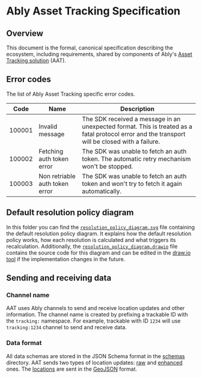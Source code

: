 # Ably Asset Tracking Specification

## Overview

This document is the formal, canonical specification describing the ecosystem, including requirements, shared by components of Ably's [Asset Tracking solution](https://ably.com/solutions/asset-tracking) (AAT).

## Error codes

The list of Ably Asset Tracking specific error codes.

| Code | Name | Description |
| ---- | ---- | ----------- |
| 100001 | Invalid message | The SDK received a message in an unexpected format. This is treated as a fatal protocol error and the transport will be closed with a failure. |
| 100002 | Fetching auth token error | The SDK was unable to fetch an auth token. The automatic retry mechanism won't be stopped.  |
| 100003 | Non retriable auth token error | The SDK was unable to fetch an auth token and won't try to fetch it again automatically. |

## Default resolution policy diagram

In this folder you can find the [`resolution_policy_diagram.svg`](resolution_policy_diagram.svg) file containing the default resolution policy diagram. It explains how the default resolution policy works, how each resolution is calculated and what triggers its recalculation. 
Additionally, the [`resolution_policy_diagram.drawio`](resolution_policy_diagram.drawio) file contains the source code for this diagram and can be edited in the [draw.io tool](https://draw.io) if the implementation changes in the future.

## Sending and receiving data

### Channel name

AAT uses Ably channels to send and receive location updates and other information. The channel name is created by prefixing a trackable ID with the `tracking:` namespace.
For example, trackable with ID `1234` will use `tracking:1234` channel to send and receive data.

### Data format

All data schemas are stored in the JSON Schema format in the [schemas](/test-resources/geo/schemas/) directory.
AAT sends two types of location updates: [raw](/test-resources/geo/schemas/raw-location-update.json) and [enhanced](/test-resources/geo/schemas/enhanced-location-update.json) ones.
The [locations](/test-resources/geo/schemas/location.json) are sent in the [GeoJSON](https://geojson.org/) format. 
